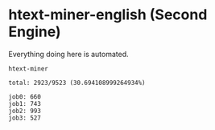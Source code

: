 # htext-miner-english (Second Engine)

Everything doing here is automated.

```
htext-miner

total: 2923/9523 (30.694108999264934%)

job0: 660
job1: 743
job2: 993
job3: 527
```